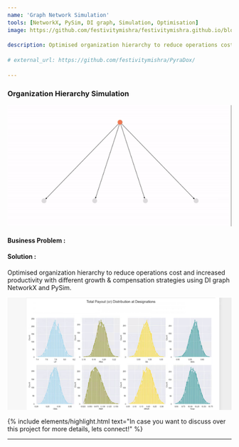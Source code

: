 ```yaml
---
name: 'Graph Network Simulation'
tools: [NetworkX, PySim, DI graph, Simulation, Optimisation]
image: https://github.com/festivitymishra/festivitymishra.github.io/blob/master/_projects/figures/Hirarc.png?raw=true

description: Optimised organization hierarchy to reduce operations cost and increased productivity with different growth & compensation strategies using DI graph NetworkX and PySim.

# external_url: https://github.com/festivitymishra/PyraDox/

---
```


### Organization Hierarchy Simulation

![preview](https://github.com/festivitymishra/festivitymishra.github.io/blob/master/_projects/figures/Sim2.gif?raw=true)

#### Business Problem : 


#### Solution :
Optimised organization hierarchy to reduce operations cost and increased productivity with different growth & compensation strategies using DI graph NetworkX and PySim.

![preview](https://github.com/festivitymishra/festivitymishra.github.io/blob/master/_projects/figures/Distribution.png?raw=true)


{% include elements/highlight.html text="In case you want to discuss over this project for more details, lets connect!" %}

___

<!-- The Movies Project is something like **Netflix**, the only difference is that **it's not real**! It doesn't exist! I just created it to demonstrate how the **showcase** page looks like and how you can write whatever you want with full markdown support. -->